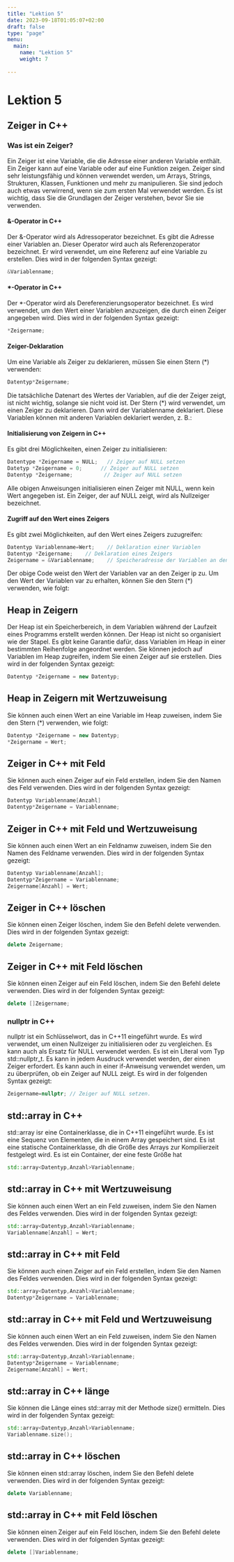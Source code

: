 ```yaml
---
title: "Lektion 5"
date: 2023-09-18T01:05:07+02:00
draft: false
type: "page"
menu: 
  main:
    name: "Lektion 5"
    weight: 7
    
---
```

# Lektion 5
## Zeiger in C++
### Was ist ein Zeiger?
Ein Zeiger ist eine Variable, die die Adresse einer anderen Variable enthält. Ein Zeiger kann auf eine Variable oder auf eine Funktion zeigen. Zeiger sind sehr leistungsfähig und können verwendet werden, um Arrays, Strings, Strukturen, Klassen, Funktionen und mehr zu manipulieren. Sie sind jedoch auch etwas verwirrend, wenn sie zum ersten Mal verwendet werden. Es ist wichtig, dass Sie die Grundlagen der Zeiger verstehen, bevor Sie sie verwenden.

#### &-Operator in C++
Der &-Operator wird als Adressoperator bezeichnet. Es gibt die Adresse einer Variablen an. Dieser Operator wird auch als Referenzoperator bezeichnet. Er wird verwendet, um eine Referenz auf eine Variable zu erstellen. Dies wird in der folgenden Syntax gezeigt:
```c++
&Variablenname;
```
#### *-Operator in C++
Der *-Operator wird als Dereferenzierungsoperator bezeichnet. Es wird verwendet, um den Wert einer Variablen anzuzeigen, die durch einen Zeiger angegeben wird. Dies wird in der folgenden Syntax gezeigt:
```c++
*Zeigername;
```
#### Zeiger-Deklaration
Um eine Variable als Zeiger zu deklarieren, müssen Sie einen Stern (*) verwenden:
```c++
Datentyp*Zeigername;
```
Die tatsächliche Datenart des Wertes der Variablen, auf die der Zeiger zeigt, ist nicht wichtig, solange sie nicht void ist. Der Stern (*) wird verwendet, um einen Zeiger zu deklarieren. Dann wird der Variablenname deklariert. Diese Variablen können mit anderen Variablen deklariert werden, z. B.:



#### Initialisierung von Zeigern in C++
Es gibt drei Möglichkeiten, einen Zeiger zu initialisieren:
```c++
Datentype *Zeigername = NULL;   // Zeiger auf NULL setzen
Datetyp *Zeigername = 0;      // Zeiger auf NULL setzen
Datentyp *Zeigername;          // Zeiger auf NULL setzen

```
Alle obigen Anweisungen initialisieren einen Zeiger mit NULL, wenn kein Wert angegeben ist. Ein Zeiger, der auf NULL zeigt, wird als Nullzeiger bezeichnet.

#### Zugriff auf den Wert eines Zeigers
Es gibt zwei Möglichkeiten, auf den Wert eines Zeigers zuzugreifen:
```c++
Datentyp Variablenname=Wert;    // Deklaration einer Variablen
Datentyp *Zeigername;    // Deklaration eines Zeigers
Zeigername = &Variablenname;    // Speicheradresse der Variablen an den Zeiger zuweisen
```
Der obige Code weist den Wert der Variablen var an den Zeiger ip zu. Um den Wert der Variablen var zu erhalten, können Sie den Stern (*) verwenden, wie folgt:
## Heap in Zeigern
Der Heap ist ein Speicherbereich, in dem Variablen während der Laufzeit eines Programms erstellt werden können. Der Heap ist nicht so organisiert wie der Stapel. Es gibt keine Garantie dafür, dass Variablen im Heap in einer bestimmten Reihenfolge angeordnet werden. Sie können jedoch auf Variablen im Heap zugreifen, indem Sie einen Zeiger auf sie erstellen. Dies wird in der folgenden Syntax gezeigt:
```c++
Datentyp *Zeigername = new Datentyp;
```
## Heap in Zeigern mit Wertzuweisung
Sie können auch einen Wert an eine Variable im Heap zuweisen, indem Sie den Stern (*) verwenden, wie folgt:
```c++
Datentyp *Zeigername = new Datentyp;
*Zeigername = Wert;
```
## Zeiger in C++ mit Feld
Sie können auch einen Zeiger auf ein Feld erstellen, indem Sie den Namen des Feld verwenden. Dies wird in der folgenden Syntax gezeigt:
```c++
Datentyp Variablenname[Anzahl]
Datentyp*Zeigername = Variablenname;
```
## Zeiger in C++ mit Feld und Wertzuweisung
Sie können auch einen Wert an ein Feldnamw zuweisen, indem Sie den Namen des Feldname verwenden. Dies wird in der folgenden Syntax gezeigt:
```c++
Datentyp Variablenname[Anzahl];
Datentyp*Zeigername = Variablenname;
Zeigername[Anzahl] = Wert;
```

## Zeiger in C++ löschen
Sie können einen Zeiger löschen, indem Sie den Befehl delete verwenden. Dies wird in der folgenden Syntax gezeigt:
```c++
delete Zeigername;
```
## Zeiger in C++ mit Feld löschen
Sie können einen Zeiger auf ein Feld löschen, indem Sie den Befehl delete verwenden. Dies wird in der folgenden Syntax gezeigt:
```c++
delete []Zeigername;
```
### nullptr in C++
nullptr ist ein Schlüsselwort, das in C++11 eingeführt wurde. Es wird verwendet, um einen Nullzeiger zu initialisieren oder zu vergleichen. Es kann auch als Ersatz für NULL verwendet werden. Es ist ein Literal vom Typ std::nullptr_t. Es kann in jedem Ausdruck verwendet werden, der einen Zeiger erfordert. Es kann auch in einer if-Anweisung verwendet werden, um zu überprüfen, ob ein Zeiger auf NULL zeigt. Es wird in der folgenden Syntax gezeigt:
```c++  
Zeigername=nullptr; // Zeiger auf NULL setzen.
```

## std::array in C++
std::array isr eine Containerklasse, die in C++11 eingeführt wurde. Es ist eine Sequenz von Elementen, die in einem Array gespeichert sind. Es ist eine statische Containerklasse, dh die Größe des Arrays zur Kompilierzeit festgelegt wird. Es ist ein Container, der eine feste Größe hat
```c++
std::array<Datentyp,Anzahl>Variablenname;
```
## std::array in C++ mit Wertzuweisung
Sie können auch einen Wert an ein Feld zuweisen, indem Sie den Namen des Feldes verwenden. Dies wird in der folgenden Syntax gezeigt:
```c++
std::array<Datentyp,Anzahl>Variablenname;
Variablenname[Anzahl] = Wert;
```
## std::array in C++ mit Feld
Sie können auch einen Zeiger auf ein Feld erstellen, indem Sie den Namen des Feldes verwenden. Dies wird in der folgenden Syntax gezeigt:
```c++
std::array<Datentyp,Anzahl>Variablenname;
Datentyp*Zeigername = Variablenname;
```
## std::array in C++ mit Feld und Wertzuweisung
Sie können auch einen Wert an ein Feld zuweisen, indem Sie den Namen des Feldes verwenden. Dies wird in der folgenden Syntax gezeigt:
```c++
std::array<Datentyp,Anzahl>Variablenname;
Datentyp*Zeigername = Variablenname;
Zeigername[Anzahl] = Wert;
```

## std::array in C++ länge
Sie können die Länge eines std::array mit der Methode size() ermitteln. Dies wird in der folgenden Syntax gezeigt:
```c++
std::array<Datentyp,Anzahl>Variablenname;
Variablenname.size();
```
## std::array in C++ löschen
Sie können einen std::array löschen, indem Sie den Befehl delete verwenden. Dies wird in der folgenden Syntax gezeigt:
```c++
delete Variablenname;
```
## std::array in C++ mit Feld löschen
Sie können einen Zeiger auf ein Feld löschen, indem Sie den Befehl delete verwenden. Dies wird in der folgenden Syntax gezeigt:
```c++
delete []Variablenname;
```









